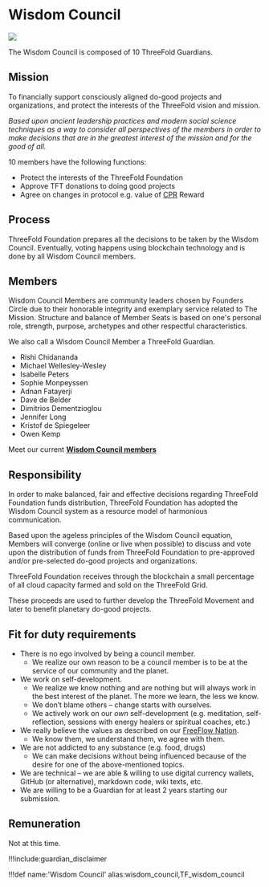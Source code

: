 # Wisdom Council

![](img/wisdom_council.png)

The Wisdom Council is composed of 10 ThreeFold Guardians.

## Mission

To financially support consciously aligned do-good projects and organizations, and protect the interests of the ThreeFold vision and mission.

*Based upon ancient leadership practices and modern social science techniques as a way to consider all perspectives of the members in order to make decisions that are in the greatest interest of the mission and for the good of all.*

10 members have the following functions:

- Protect the interests of the ThreeFold Foundation
- Approve TFT donations to doing good projects
- Agree on changes in protocol e.g. value of [CPR](cloud_production_rate) Reward

## Process

ThreeFold Foundation prepares all the decisions to be taken by the Wisdom Council.
Eventually, voting happens using blockchain technology and is done by all Wisdom Council members.

## Members

Wisdom Council Members are community leaders chosen by Founders Circle due to their honorable integrity and exemplary service related to The Mission. Structure and balance of Member Seats is based on one's personal role, strength, purpose, archetypes and other respectful characteristics.

We also call a Wisdom Council Member a ThreeFold Guardian.

- Rishi Chidananda
- Michael Wellesley-Wesley
- Isabelle Peters
- Sophie Monpeyssen
- Adnan Fatayerji
- Dave de Belder
- Dimitrios Dementzioglou
- Jennifer Long
- Kristof de Spiegeleer
- Owen Kemp

Meet our current [**Wisdom Council members**](https://threefold.io/aci/wisdomcouncil)

## Responsibility

In order to make balanced, fair and effective decisions regarding ThreeFold Foundation funds distribution, ThreeFold Foundation has adopted the Wisdom Council system as a resource model of harmonious communication.

Based upon the ageless principles of the Wisdom Council equation, Members will converge (online or live when possible) to discuss and vote upon the distribution of funds from ThreeFold Foundation to pre-approved and/or pre-selected do-good projects and organizations.

ThreeFold Foundation receives through the blockchain a small percentage of all cloud capacity farmed and sold on the ThreeFold Grid. 

These proceeds are used to further develop the ThreeFold Movement and later to benefit planetary do-good projects.

## Fit for duty requirements

- There is no ego involved by being a council member.
  - We realize our own reason to be a council member is to be at the service of our community and the planet.
- We work on self-development.
  - We realize we know nothing and are nothing but will always work in the best interest of the planet. The more we learn, the less we know.
  - We don’t blame others – change starts with ourselves.
  - We actively work on our *own* self-development (e.g. meditation, self-reflection, sessions with energy healers or spiritual coaches, etc.)
- We really believe the values as described on our [FreeFlow Nation](https://freeflownation.org/manifesto.html).
  - We know them, we understand them, we agree with them.
- We are not addicted to any substance (e.g. food, drugs)
  - We can make decisions without being influenced because of the desire for one of the above-mentioned topics.
- We are technical – we are able & willing to use digital currency wallets, GitHub (or alternative), markdown code, wiki texts, etc.
- We are willing to be a Guardian for at least 2 years starting our submission.

## Remuneration

Not at this time.

!!!include:guardian_disclaimer

!!!def name:'Wisdom Council' alias:wisdom_council,TF_wisdom_council